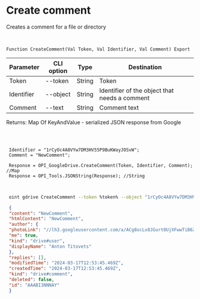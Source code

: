 ﻿---
sidebar_position: 1
---

# Create comment
 Creates a comment for a file or directory


<br/>


`Function CreateComment(Val Token, Val Identifier, Val Comment) Export`

 | Parameter | CLI option | Type | Destination |
 |-|-|-|-|
 | Token | --token | String | Token |
 | Identifier | --object | String | Identifier of the object that needs a comment |
 | Comment | --text | String | Comment text |

 
 Returns: Map Of KeyAndValue - serialized JSON response from Google

<br/>




```bsl title="Code example"
 
 Identifier = "1rCyOc4A8VYw7DM3HV55P9BuKWayJOSvW";
 Comment = "NewComment";
 
 Response = OPI_GoogleDrive.CreateComment(Token, Identifier, Comment); //Map
 Response = OPI_Tools.JSONString(Response); //String
 
```
	


```sh title="CLI command example"
 
 oint gdrive CreateComment --token %token% --object "1rCyOc4A8VYw7DM3HV55P9BuKWayJOSvW" --text %text%

```

```json title="Result"
 {
 "content": "NewComment",
 "htmlContent": "NewComment",
 "author": {
 "photoLink": "//lh3.googleusercontent.com/a/ACg8ocLx8JGurt0UjXFwwTiB6ZoDPWslW1EnfCTahrwrIllM6Q=s50-c-k-no",
 "me": true,
 "kind": "drive#user",
 "displayName": "Anton Titovets"
 },
 "replies": [],
 "modifiedTime": "2024-03-17T12:53:45.469Z",
 "createdTime": "2024-03-17T12:53:45.469Z",
 "kind": "drive#comment",
 "deleted": false,
 "id": "AAABI3NNNAY"
 }
```
